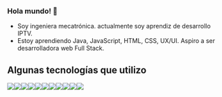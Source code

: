 ### Hola mundo! 👋

<!--
**rosa-elena-ab/rosa-elena-ab** is a ✨ _special_ ✨ repository because its `README.md` (this file) appears on your GitHub profile.

Here are some ideas to get you started:
-->
- Soy ingeniera mecatrónica. actualmente soy aprendiz de desarrollo IPTV.
- Estoy aprendiendo Java, JavaScript, HTML, CSS, UX/UI. Aspiro a ser desarrolladora web Full Stack.

## Algunas tecnologías que utilizo
<img src="https://img.shields.io/badge/HTML5-E34F26?style=for-the-badge&logo=html5&logoColor=white" /><img src="https://img.shields.io/badge/CSS3-1572B6?style=for-the-badge&logo=css3&logoColor=white" /><img src="https://img.shields.io/badge/JavaScript-323330?style=for-the-badge&logo=javascript&logoColor=F7DF1E" /><img src="https://img.shields.io/badge/Wordpress-21759B?style=for-the-badge&logo=wordpress&logoColor=white" /><img src="https://img.shields.io/badge/Python-FFD43B?style=for-the-badge&logo=python&logoColor=blue" /><img src="https://img.shields.io/badge/MySQL-005C84?style=for-the-badge&logo=mysql&logoColor=white" /><img src="https://img.shields.io/badge/Oracle-F80000?style=for-the-badge&logo=Oracle&logoColor=white" /><img src="https://img.shields.io/badge/Microsoft%20SQL%20Server-CC2927?style=for-the-badge&logo=microsoft%20sql%20server&logoColor=white" /><img src="https://img.shields.io/badge/PostgreSQL-316192?style=for-the-badge&logo=postgresql&logoColor=white" /><img src="https://img.shields.io/badge/Arduino_IDE-00979D?style=for-the-badge&logo=arduino&logoColor=white" /><img src="https://img.shields.io/badge/Scratch-4D97FF?style=for-the-badge&logo=Scratch&logoColor=white" />




